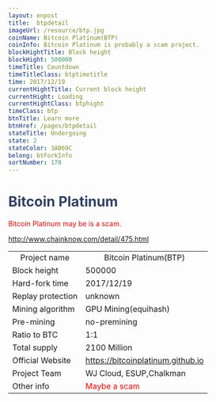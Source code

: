 ```yaml
---
layout: enpost
title:  btpdetail
imageUrl: /resource/btp.jpg
coinName: Bitcoin Platinum(BTP)
coinInfo: Bitcoin Platinum is probably a scam project.
blockHightTitle: Block height
blockHight: 500000
timeTitle: Countdown
timeTitleClass: btptimetitle
time: 2017/12/19
currentHightTitle: Current block height
currentHight: Loading
currentHightClass: btphight
timeClass: btp
btnTitle: Learn more
btnHref: /pages/btpdetail
stateTitle: Undergoing
state: 2
stateColor: 3AB69C
belong: btForkInfo
sortNumber: 170
---
```

<h1 style="color: #2F416A">Bitcoin Platinum</h1>
<p style="color: red">Bitcoin Platinum may be is a scam.
</p>
<a href="http://www.chainknow.com/detail/475.html" target="_blank">http://www.chainknow.com/detail/475.html</a>
<table class="center">
  <tbody>
    <tr style="text-align: center">
        <td class="tablehalf">Project name</td>
        <td class="tablehalf">Bitcoin Platinum(BTP)</td>
    </tr>
    <tr>
        <td>Block height</td>
        <td>500000</td>
    </tr>
    <tr>
        <td>Hard-fork time</td>
        <td>2017/12/19</td>
    </tr>
    <tr>
        <td>Replay protection</td>
        <td>unknown</td>
    </tr>
    <tr>
        <td>Mining algorithm</td>
        <td>GPU Mining(equihash)</td>
    </tr>
    <tr>
        <td>Pre-mining </td>
        <td>no-premining</td>
    </tr>
    <tr>
        <td>Ratio to BTC</td>
        <td>1:1</td>
    </tr>
    <tr>
        <td>Total supply</td>
        <td>2100 Million</td>
    </tr>
    <tr>
        <td>Official Website</td>
        <td><a href="https://bitcoinplatinum.github.io/" target="_blank">https://bitcoinplatinum.github.io</a></td>
    </tr>
    <tr>
        <td>Project Team</td>
        <td>WJ Cloud, ESUP,Chalkman</td>
    </tr>
    <tr>
        <td>Other info</td>
        <td style="color:red">Maybe a scam</td>
    </tr>
  </tbody>
</table>